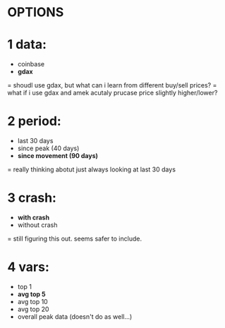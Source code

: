 
# OPTIONS

# 1 data:
  * coinbase
  * **gdax**

  = shoudl use gdax, but what can i learn from different buy/sell prices?
  = what if i use gdax and amek acutaly prucase price slightly higher/lower?

# 2 period:
  * last 30 days
  * since peak (40 days)
  * **since movement (90 days)**

  = really thinking abotut just always looking at last 30 days

# 3 crash:
  * **with crash**
  * without crash

  = still figuring this out. seems safer to include.

# 4 vars:
  * top 1
  * **avg top 5**
  * avg top 10
  * avg top 20
  * overall peak data (doesn't do as well...)

